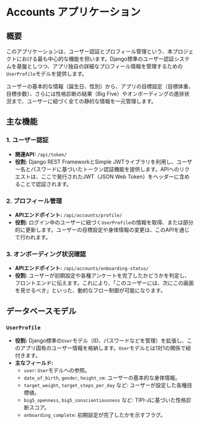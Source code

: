 # Accounts アプリケーション

## 概要

このアプリケーションは、ユーザー認証とプロフィール管理という、本プロジェクトにおける最も中心的な機能を担います。Django標準のユーザー認証システムを基盤としつつ、アプリ独自の詳細なプロフィール情報を管理するための`UserProfile`モデルを提供します。

ユーザーの基本的な情報（誕生日、性別）から、アプリの目標設定（目標体重、目標歩数）、さらには性格診断の結果（Big Five）やオンボーディングの進捗状況まで、ユーザーに紐づく全ての静的な情報を一元管理します。

## 主な機能

### 1. ユーザー認証

* **関連API:** `/api/token/`
* **役割:** Django REST FrameworkとSimple JWTライブラリを利用し、ユーザー名とパスワードに基づいたトークン認証機能を提供します。APIへのリクエストは、ここで発行されたJWT（JSON Web Token）をヘッダーに含めることで認証されます。

### 2. プロフィール管理

* **APIエンドポイント:** `/api/accounts/profile/`
* **役割:** ログイン中のユーザーに紐づく`UserProfile`の情報を取得、または部分的に更新します。ユーザーの目標設定や身体情報の変更は、このAPIを通じて行われます。

### 3. オンボーディング状況確認

* **APIエンドポイント:** `/api/accounts/onboarding-status/`
* **役割:** ユーザーが初期設定や各種アンケートを完了したかどうかを判定し、フロントエンドに伝えます。これにより、「このユーザーには、次にこの画面を見せるべき」といった、動的なフロー制御が可能になります。

## データベースモデル

### `UserProfile`

* **役割:** Django標準の`User`モデル（ID、パスワードなどを管理）を拡張し、このアプリ固有のユーザー情報を格納します。`User`モデルとは1対1の関係で紐付きます。
* **主なフィールド:**
    * `user`: `User`モデルへの参照。
    * `date_of_birth`, `gender`, `height_cm`: ユーザーの基本的な身体情報。
    * `target_weight`, `target_steps_per_day` など: ユーザーが設定した各種目標値。
    * `big5_openness`, `big5_conscientiousness` など: TIPI-Jに基づいた性格診断スコア。
    * `onboarding_complete`: 初期設定が完了したかを示すフラグ。
